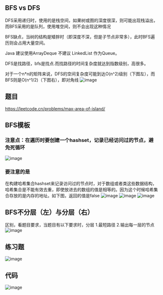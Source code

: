 ## BFS vs  DFS
DFS采用递归时，使用的是栈空间，如果树或图的深度很深，则可能出现栈溢出，而BFS采用的是队列，使用堆空间，则不会出现这种情况

BFS缺点，当树的结构是矮胖时（即深度不深，但是子节点非常多），此时BFS遍历则会占用大量空间。

Java 建议使用ArrayDeque 不建议 LinkedList 作为Queue。

DFS是找路径，bfs是找点.而找路径的时间复杂度就达到指数级别，高很多。

对于一个n*n的矩阵来说，DFS的空间复杂度可能到达O(n^2)级别（下图左），而BFS则是O(n^1/2)（下图右），即对角线
![image](https://user-images.githubusercontent.com/83968454/193414193-6599d2b3-0685-4eae-ad03-eb44ac88c257.png)




## 题目
https://leetcode.cn/problems/max-area-of-island/
## BFS模板
### 注意点：在遍历时要创建一个hashset，记录已经访问过的节点，避免死循环
![image](https://user-images.githubusercontent.com/83968454/193339423-1da6ed0a-2a9b-49f2-865d-3c6ab0320d8b.png)
### 要注意的是
在构建哈希集合hashset来记录访问过的节点时，对于数组或者类这些数据结构，哈希集合是不能有效去重，即使放进去的数组的值是相等的。因为这个时候哈希集合存放的是内存的地址。如下图，返回的值是false
![image](https://user-images.githubusercontent.com/83968454/193410941-2a8fc0a1-1bee-41d5-a8be-edb795f10daf.png)
![image](https://user-images.githubusercontent.com/83968454/193338110-e51b1190-d3a5-4508-a72c-389b92f542bd.png)
![image](https://user-images.githubusercontent.com/83968454/193338313-b45a48cb-54f4-4776-98ed-971b1cfa9f24.png)


## BFS不分层（左）与分层（右）
区别，看题目要求，当题目有以下要求时，分层
1.最短路径
2.输出每一层的节点
![image](https://user-images.githubusercontent.com/83968454/193357994-37a5452d-80b5-4054-a2b5-e1edae10c466.png)

## 练习题
![image](https://user-images.githubusercontent.com/83968454/193360842-d90f1b45-a807-44e7-97e7-c3ac3f10a5d2.png)
## 代码
![image](https://user-images.githubusercontent.com/83968454/193360935-6cfcc309-b344-4b9c-ae65-d6676be56609.png)





